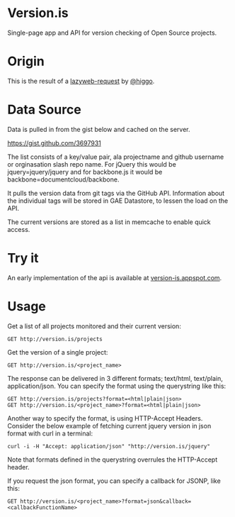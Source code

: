 # Version.is

Single-page app and API for version checking of Open Source projects.

# Origin

This is the result of a [lazyweb-request](https://github.com/h5bp/lazyweb-requests/issues/96 "Issue #96: www.version.is Get latest version of Open Source projects.") by [@higgo](https://github.com/higgo "higgo").

# Data Source

Data is pulled in from the gist below and cached on the server.

https://gist.github.com/3697931

The list consists of a key/value pair, ala projectname and github username or orginasation slash repo name. For jQuery this would be jquery=jquery/jquery and for backbone.js it would be backbone=documentcloud/backbone.

It pulls the version data from git tags via the GitHub API. Information about the individual tags will be stored in GAE Datastore, to lessen the load on the API.

The current versions are stored as a list in memcache to enable quick access.

# Try it

An early implementation of the api is available at [version-is.appspot.com](http://version-is.appspot.com "version.is at Google App Engine").

# Usage

Get a list of all projects monitored and their current version:
```
GET http://version.is/projects
```

Get the version of a single project:
```
GET http://version.is/<project_name>
```

The response can be delivered in 3 different formats; text/html, text/plain, application/json. You can specify the format using the querystring like this:
```
GET http://version.is/projects?format=<html|plain|json>
GET http://version.is/<project_name>?format=<html|plain|json>
```

Another way to specify the format, is using HTTP-Accept Headers. Consider the below example of fetching current jquery version in json format with curl in a terminal:
```
curl -i -H "Accept: application/json" "http://version.is/jquery"
```
Note that formats defined in the querystring overrules the HTTP-Accept header.


If you request the json format, you can specify a callback for JSONP, like this:
```
GET http://version.is/<project_name>?format=json&callback=<callbackFunctionName>
```